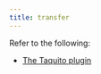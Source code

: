 ```yaml
---
title: transfer
---
```


Refer to the following:
- [The Taquito plugin](/docs/plugins/plugin-taquito/#the-taq-transfer-task)